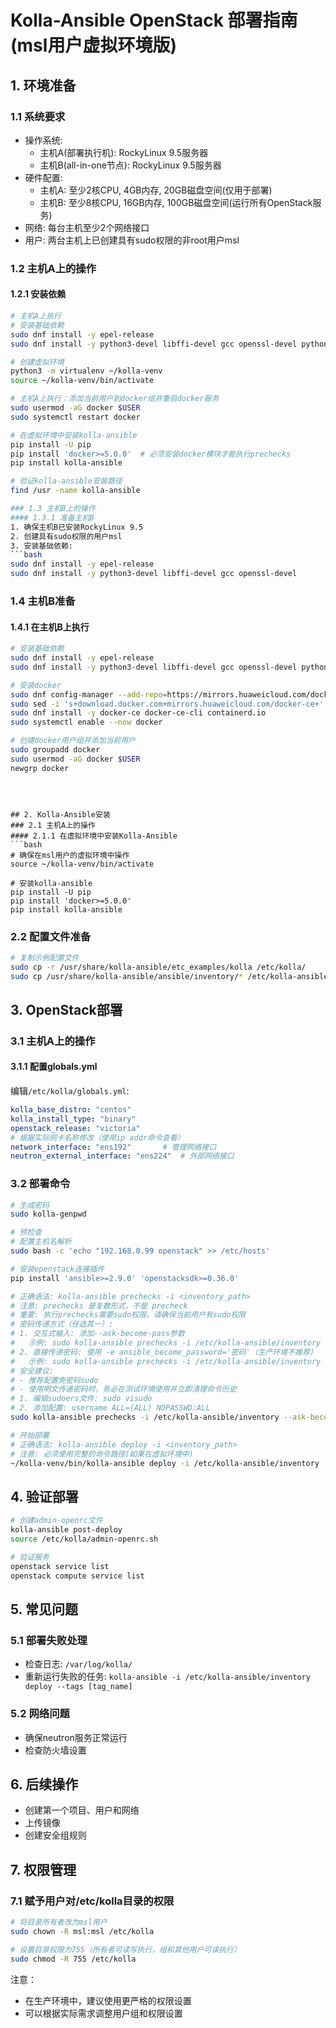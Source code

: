 # Kolla-Ansible OpenStack 部署指南 (msl用户虚拟环境版)

## 1. 环境准备
### 1.1 系统要求
- 操作系统: 
  - 主机A(部署执行机): RockyLinux 9.5服务器
  - 主机B(all-in-one节点): RockyLinux 9.5服务器
- 硬件配置: 
  - 主机A: 至少2核CPU, 4GB内存, 20GB磁盘空间(仅用于部署)
  - 主机B: 至少8核CPU, 16GB内存, 100GB磁盘空间(运行所有OpenStack服务)
- 网络: 每台主机至少2个网络接口
- 用户: 两台主机上已创建具有sudo权限的非root用户msl

### 1.2 主机A上的操作
#### 1.2.1 安装依赖
```bash
# 主机A上执行
# 安装基础依赖
sudo dnf install -y epel-release
sudo dnf install -y python3-devel libffi-devel gcc openssl-devel python3-pip python3-virtualenv

# 创建虚拟环境
python3 -m virtualenv ~/kolla-venv
source ~/kolla-venv/bin/activate

# 主机A上执行：添加当前用户到docker组并重启docker服务
sudo usermod -aG docker $USER
sudo systemctl restart docker

# 在虚拟环境中安装kolla-ansible
pip install -U pip
pip install 'docker>=5.0.0'  # 必须安装docker模块才能执行prechecks
pip install kolla-ansible

# 验证kolla-ansible安装路径
find /usr -name kolla-ansible

### 1.3 主机B上的操作
#### 1.3.1 准备主机B
1. 确保主机B已安装RockyLinux 9.5
2. 创建具有sudo权限的用户msl
3. 安装基础依赖:
```bash
sudo dnf install -y epel-release
sudo dnf install -y python3-devel libffi-devel gcc openssl-devel
```

### 1.4 主机B准备
#### 1.4.1 在主机B上执行
```bash
# 安装基础依赖
sudo dnf install -y epel-release
sudo dnf install -y python3-devel libffi-devel gcc openssl-devel python3-pip

# 安装docker
sudo dnf config-manager --add-repo=https://mirrors.huaweicloud.com/docker-ce/linux/centos/docker-ce.repo
sudo sed -i 's+download.docker.com+mirrors.huaweicloud.com/docker-ce+' /etc/yum.repos.d/docker-ce.repo
sudo dnf install -y docker-ce docker-ce-cli containerd.io
sudo systemctl enable --now docker

# 创建docker用户组并添加当前用户
sudo groupadd docker
sudo usermod -aG docker $USER
newgrp docker
```
```



## 2. Kolla-Ansible安装
### 2.1 主机A上的操作
#### 2.1.1 在虚拟环境中安装Kolla-Ansible
```bash
# 确保在msl用户的虚拟环境中操作
source ~/kolla-venv/bin/activate

# 安装kolla-ansible
pip install -U pip
pip install 'docker>=5.0.0'
pip install kolla-ansible
```

### 2.2 配置文件准备
```bash
# 复制示例配置文件
sudo cp -r /usr/share/kolla-ansible/etc_examples/kolla /etc/kolla/
sudo cp /usr/share/kolla-ansible/ansible/inventory/* /etc/kolla-ansible/
```

## 3. OpenStack部署
### 3.1 主机A上的操作
#### 3.1.1 配置globals.yml
编辑`/etc/kolla/globals.yml`:
```yaml
kolla_base_distro: "centos"
kolla_install_type: "binary"
openstack_release: "victoria"
# 根据实际网卡名称修改（使用ip addr命令查看）
network_interface: "ens192"       # 管理网络接口
neutron_external_interface: "ens224"  # 外部网络接口
```

### 3.2 部署命令
```bash
# 生成密码
sudo kolla-genpwd

# 预检查
# 配置主机名解析
sudo bash -c 'echo "192.168.0.99 openstack" >> /etc/hosts'

# 安装openstack连接插件
pip install 'ansible>=2.9.0' 'openstacksdk>=0.36.0'

# 正确语法: kolla-ansible prechecks -i <inventory_path>
# 注意: prechecks 是复数形式，不是 precheck
# 重要: 执行prechecks需要sudo权限，请确保当前用户有sudo权限
# 密码传递方式（任选其一）:
# 1. 交互式输入: 添加--ask-become-pass参数
#   示例: sudo kolla-ansible prechecks -i /etc/kolla-ansible/inventory --ask-become-pass
# 2. 直接传递密码: 使用 -e ansible_become_password='密码'（生产环境不推荐）
#   示例: sudo kolla-ansible prechecks -i /etc/kolla-ansible/inventory -e ansible_become_password='your_password'
# 安全建议: 
# - 推荐配置免密码sudo
# - 使用明文传递密码时，务必在测试环境使用并立即清理命令历史
# 1. 编辑sudoers文件: sudo visudo
# 2. 添加配置: username ALL=(ALL) NOPASSWD:ALL
sudo kolla-ansible prechecks -i /etc/kolla-ansible/inventory --ask-become-pass

# 开始部署
# 正确语法: kolla-ansible deploy -i <inventory_path>
# 注意: 必须使用完整的命令路径(如果在虚拟环境中)
~/kolla-venv/bin/kolla-ansible deploy -i /etc/kolla-ansible/inventory
```

## 4. 验证部署
```bash
# 创建admin-openrc文件
kolla-ansible post-deploy
source /etc/kolla/admin-openrc.sh

# 验证服务
openstack service list
openstack compute service list
```

## 5. 常见问题
### 5.1 部署失败处理
- 检查日志: `/var/log/kolla/`
- 重新运行失败的任务: `kolla-ansible -i /etc/kolla-ansible/inventory deploy --tags [tag_name]`

### 5.2 网络问题
- 确保neutron服务正常运行
- 检查防火墙设置

## 6. 后续操作
- 创建第一个项目、用户和网络
- 上传镜像
- 创建安全组规则

## 7. 权限管理
### 7.1 赋予用户对/etc/kolla目录的权限
```bash
# 将目录所有者改为msl用户
sudo chown -R msl:msl /etc/kolla

# 设置目录权限为755（所有者可读写执行，组和其他用户可读执行）
sudo chmod -R 755 /etc/kolla
```

注意：
- 在生产环境中，建议使用更严格的权限设置
- 可以根据实际需求调整用户组和权限设置